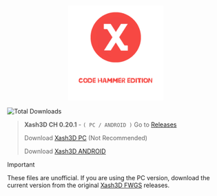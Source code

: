 <div align="center">
  <img height="220" src="https://raw.githubusercontent.com/qberkdc/Xash3D-CH-Quick-Installer/public/images/xashch.png"  />
</div>

![Total Downloads](https://img.shields.io/github/downloads/qberkdc/Xash3D-0.20.1/total)

> **Xash3D CH 0.20.1** - `( PC / ANDROID )`
> Go to [Releases](https://github.com/qberkdc/Xash3D-0.20.1/releases)
> 
> Download [Xash3D PC](https://github.com/qberkdc/Xash3D-0.20.1/releases/download/xashch-v1.1/Xash3D.zip) (Not Recommended)
> 
> Download [Xash3D ANDROID](https://github.com/qberkdc/Xash3D-0.20.1/releases/download/xashch-v1.0/Xash3D.zip)

> [!IMPORTANT]
> These files are unofficial. If you are using the PC version, download the current version from the original [Xash3D FWGS](https://github.com/FWGS/xash3d-fwgs/releases/tag/continuous) releases.
